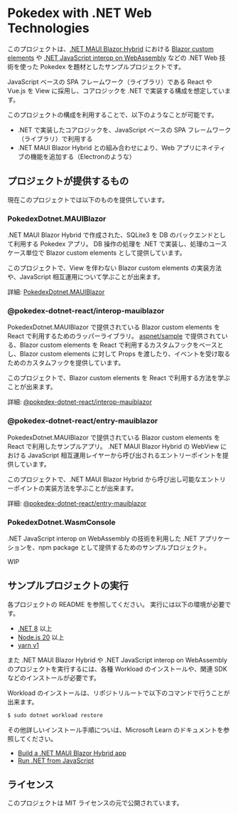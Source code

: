 # Pokedex with .NET Web Technologies

このプロジェクトは、[.NET MAUI Blazor Hybrid](https://learn.microsoft.com/en-us/aspnet/core/blazor/hybrid/?view=aspnetcore-8.0) における [Blazor custom elements](https://learn.microsoft.com/en-us/aspnet/core/blazor/components/js-spa-frameworks?view=aspnetcore-8.0#blazor-custom-elements) や [.NET JavaScript interop on WebAssembly](https://learn.microsoft.com/en-us/aspnet/core/client-side/dotnet-interop?view=aspnetcore-8.0) などの .NET Web 技術を使った Pokedex を題材としたサンプルプロジェクトです。

JavaScript ベースの SPA フレームワーク（ライブラリ）である React や Vue.js を View に採用し、コアロジックを .NET で実装する構成を想定しています。

このプロジェクトの構成を利用することで、以下のようなことが可能です。

- .NET で実装したコアロジックを、JavaScript ベースの SPA フレームワーク（ライブラリ）で利用する
- .NET MAUI Blazor Hybrid との組み合わせにより、Web アプリにネイティブの機能を追加する（Electronのような）

## プロジェクトが提供するもの

現在このプロジェクトでは以下のものを提供しています。

### PokedexDotnet.MAUIBlazor

.NET MAUI Blazor Hybrid で作成された、SQLite3 を DB のバックエンドとして利用する Pokedex アプリ。
DB 操作の処理を .NET で実装し、処理のユースケース単位で Blazor custom elements として提供しています。

このプロジェクトで、View を伴わない Blazor custom elements の実装方法や、JavaScript 相互運用について学ぶことが出来ます。

詳細: [PokedexDotnet.MAUIBlazor](./src/PokedexDotnet.MAUIBlazor/README.md)

### @pokedex-dotnet-react/interop-mauiblazor

PokedexDotnet.MAUIBlazor で提供されている Blazor custom elements を React で利用するためのラッパーライブラリ。
[aspnet/sample](https://github.com/aspnet/samples/tree/main/samples/aspnetcore/blazor/JSComponentGeneration) で提供されている、Blazor custom elements を React で利用するカスタムフックをベースとし、Blazor custom elements に対して Props を渡したり、イベントを受け取るためのカスタムフックを提供しています。

このプロジェクトで、Blazor custom elements を React で利用する方法を学ぶことが出来ます。

詳細: [@pokedex-dotnet-react/interop-mauiblazor](./react/packages/interop-mauiblazor/README.md)

### @pokedex-dotnet-react/entry-mauiblazor

PokedexDotnet.MAUIBlazor で提供されている Blazor custom elements を React で利用したサンプルアプリ。
.NET MAUI Blazor Hybrid の WebView における JavaScript 相互運用レイヤーから呼び出されるエントリーポイントを提供しています。

このプロジェクトで、.NET MAUI Blazor Hybrid から呼び出し可能なエントリーポイントの実装方法を学ぶことが出来ます。

詳細: [@pokedex-dotnet-react/entry-mauiblazor](./react/apps/entry-mauiblazor/README.md)

### PokedexDotnet.WasmConsole

.NET JavaScript interop on WebAssembly の技術を利用した .NET アプリケーションを、npm package として提供するためのサンプルプロジェクト。

WIP

## サンプルプロジェクトの実行

各プロジェクトの README を参照してください。
実行には以下の環境が必要です。

- [.NET 8](https://dotnet.microsoft.com/download) 以上
- [Node.js 20](https://nodejs.org/) 以上
- [yarn v1](https://classic.yarnpkg.com/)

また .NET MAUI Blazor Hybrid や .NET JavaScript interop on WebAssembly のプロジェクトを実行するには、各種 Workload のインストールや、関連 SDK などのインストールが必要です。

Workload のインストールは、リポジトリルートで以下のコマンドで行うことが出来ます。

```sh
$ sudo dotnet workload restore
```

その他詳しいインストール手順についは、Microsoft Learn のドキュメントを参照してください。

- [Build a .NET MAUI Blazor Hybrid app](https://learn.microsoft.com/en-us/aspnet/core/blazor/hybrid/tutorials/maui?view=aspnetcore-8.0)
- [Run .NET from JavaScript](https://learn.microsoft.com/en-us/aspnet/core/client-side/dotnet-interop?view=aspnetcore-8.0)

## ライセンス

このプロジェクトは MIT ライセンスの元で公開されています。

